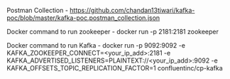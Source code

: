 Postman Collection - https://github.com/chandan13tiwari/kafka-poc/blob/master/kafka-poc.postman_collection.json

Docker command to run zookeeper - docker run -p 2181:2181 zookeeper

Docker command to run Kafka - docker run -p 9092:9092 -e KAFKA_ZOOKEEPER_CONNECT=<your_ip_add>:2181 -e KAFKA_ADVERTISED_LISTENERS=PLAINTEXT://<your_ip_add>:9092 -e KAFKA_OFFSETS_TOPIC_REPLICATION_FACTOR=1 confluentinc/cp-kafka

